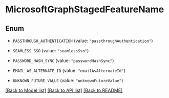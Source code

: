 # MicrosoftGraphStagedFeatureName

## Enum


* `PASSTHROUGH_AUTHENTICATION` (value: `"passthroughAuthentication"`)

* `SEAMLESS_SSO` (value: `"seamlessSso"`)

* `PASSWORD_HASH_SYNC` (value: `"passwordHashSync"`)

* `EMAIL_AS_ALTERNATE_ID` (value: `"emailAsAlternateId"`)

* `UNKNOWN_FUTURE_VALUE` (value: `"unknownFutureValue"`)


[[Back to Model list]](../README.md#documentation-for-models) [[Back to API list]](../README.md#documentation-for-api-endpoints) [[Back to README]](../README.md)



